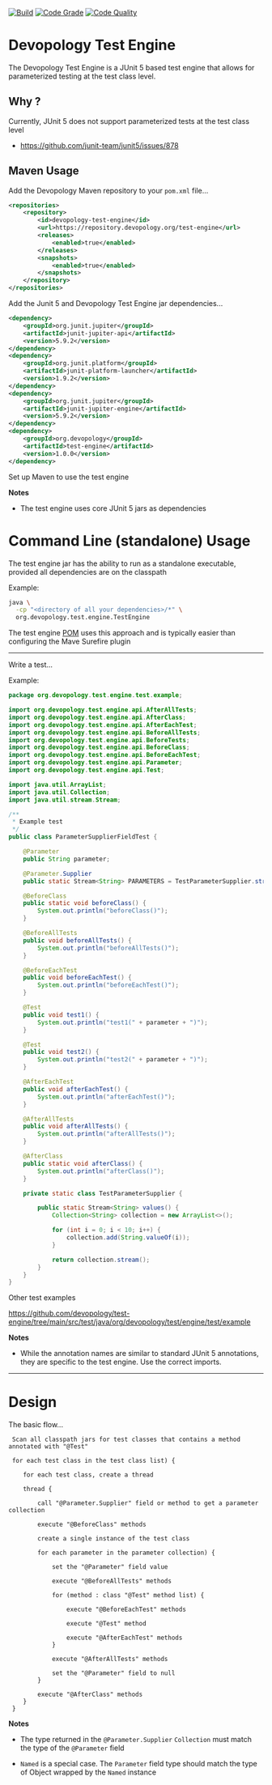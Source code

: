 [![Build](https://github.com/devopology/test-engine/actions/workflows/build.yml/badge.svg)](https://github.com/devopology/test-engine/actions/workflows/build.yml)
[![Code Grade](https://api.codiga.io/project/35659/status/svg)](https://app.codiga.io/hub/project/35659/test-engine)
[![Code Quality](https://api.codiga.io/project/35659/score/svg)](https://app.codiga.io/hub/project/35659/test-engine)

# Devopology Test Engine

The Devopology Test Engine is a JUnit 5 based test engine that allows for parameterized testing at the test class level.

## Why ?

Currently, JUnit 5 does not support parameterized tests at the test class level
- https://github.com/junit-team/junit5/issues/878

## Maven Usage

Add the Devopology Maven repository to your `pom.xml` file...

```xml
<repositories>
    <repository>
        <id>devopology-test-engine</id>
        <url>https://repository.devopology.org/test-engine</url>
        <releases>
            <enabled>true</enabled>
        </releases>
        <snapshots>
            <enabled>true</enabled>
        </snapshots>
    </repository>
</repositories>
```

Add the Junit 5 and Devopology Test Engine jar dependencies...

```xml
<dependency>
    <groupId>org.junit.jupiter</groupId>
    <artifactId>junit-jupiter-api</artifactId>
    <version>5.9.2</version>
</dependency>
<dependency>
    <groupId>org.junit.platform</groupId>
    <artifactId>junit-platform-launcher</artifactId>
    <version>1.9.2</version>
</dependency>
<dependency>
    <groupId>org.junit.jupiter</groupId>
    <artifactId>junit-jupiter-engine</artifactId>
    <version>5.9.2</version>
</dependency>
<dependency>
    <groupId>org.devopology</groupId>
    <artifactId>test-engine</artifactId>
    <version>1.0.0</version>
</dependency>
```

Set up Maven to use the test engine

**Notes**

- The test engine uses core JUnit 5 jars as dependencies

# Command Line (standalone) Usage

The test engine jar has the ability to run as a standalone executable, provided all dependencies are on the classpath

Example:

```bash
java \
  -cp "<directory of all your dependencies>/*" \
  org.devopology.test.engine.TestEngine
```

The test engine [POM](https://github.com/devopology/test-engine/blob/main/pom.xml) uses this approach and is typically easier than configuring the Mave Surefire plugin

---

Write a test...

Example:

```java
package org.devopology.test.engine.test.example;

import org.devopology.test.engine.api.AfterAllTests;
import org.devopology.test.engine.api.AfterClass;
import org.devopology.test.engine.api.AfterEachTest;
import org.devopology.test.engine.api.BeforeAllTests;
import org.devopology.test.engine.api.BeforeTests;
import org.devopology.test.engine.api.BeforeClass;
import org.devopology.test.engine.api.BeforeEachTest;
import org.devopology.test.engine.api.Parameter;
import org.devopology.test.engine.api.Test;

import java.util.ArrayList;
import java.util.Collection;
import java.util.stream.Stream;

/**
 * Example test
 */
public class ParameterSupplierFieldTest {

    @Parameter
    public String parameter;

    @Parameter.Supplier
    public static Stream<String> PARAMETERS = TestParameterSupplier.stream();

    @BeforeClass
    public static void beforeClass() {
        System.out.println("beforeClass()");
    }

    @BeforeAllTests
    public void beforeAllTests() {
        System.out.println("beforeAllTests()");
    }

    @BeforeEachTest
    public void beforeEachTest() {
        System.out.println("beforeEachTest()");
    }

    @Test
    public void test1() {
        System.out.println("test1(" + parameter + ")");
    }

    @Test
    public void test2() {
        System.out.println("test2(" + parameter + ")");
    }

    @AfterEachTest
    public void afterEachTest() {
        System.out.println("afterEachTest()");
    }

    @AfterAllTests
    public void afterAllTests() {
        System.out.println("afterAllTests()");
    }

    @AfterClass
    public static void afterClass() {
        System.out.println("afterClass()");
    }

    private static class TestParameterSupplier {

        public static Stream<String> values() {
            Collection<String> collection = new ArrayList<>();

            for (int i = 0; i < 10; i++) {
                collection.add(String.valueOf(i));
            }

            return collection.stream();
        }
    }
}
```

Other test examples

https://github.com/devopology/test-engine/tree/main/src/test/java/org/devopology/test/engine/test/example

**Notes**

- While the annotation names are similar to standard JUnit 5 annotations, they are specific to the test engine. Use the correct imports.

---

# Design

The basic flow...

```
 Scan all classpath jars for test classes that contains a method annotated with "@Test"
 
 for each test class in the test class list) {
 
    for each test class, create a thread
    
    thread {
    
        call "@Parameter.Supplier" field or method to get a parameter collection
    
        execute "@BeforeClass" methods 
     
        create a single instance of the test class
        
        for each parameter in the parameter collection) {
        
            set the "@Parameter" field value
            
            execute "@BeforeAllTests" methods
            
            for (method : class "@Test" method list) {
            
                execute "@BeforeEachTest" methods
            
                execute "@Test" method
                
                execute "@AfterEachTest" methods
            }
            
            execute "@AfterAllTests" methods
            
            set the "@Parameter" field to null
        }
        
        execute "@AfterClass" methods
    }
 }
```

**Notes**

- The type returned in the `@Parameter.Supplier` `Collection` must match the type of the `@Parameter` field


- `Named` is a special case. The `Parameter` field type should match the type of Object wrapped by the `Named` instance
